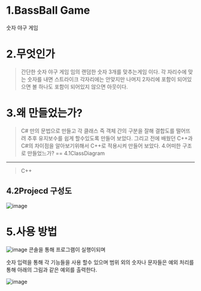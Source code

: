 1.BassBall Game
==
숫자 야구 게임

2.무엇인가
=
>간단한 숫자 야구 게임
>임의 랜덤한 숫자 3개를 맞추는게임 이다. 각 자리수에 맞는 숫자를 내면 스트라이크 각자리에는 안맞지만 나머지 2자리에 포함이 되어있으면 볼
 하나도 포함이 되어있지 않으면 아웃이다.
 
3.왜 만들었는가?
 ==
>C# 만의 문법으로 만들고 각 클래스 즉 객체 간의 구분을 잘해 결합도를 떨어뜨려 추후 유지보수를 쉽게 할수있도록 만들어 보았다.
>그리고 전에 배웠던 C++과 C#의 차이점을 알아보기위해서 C++로 적용시켜 만들어 보았다.
4.어떠한 구조로 만들었느가?
==
4.1ClassDiagram
------------
>C++


4.2Projecd 구성도
-----------
![image](https://user-images.githubusercontent.com/49605999/62817340-db81ed80-bb6f-11e9-9147-97b8f289d479.png)


5.사용 방법
==
![image](https://user-images.githubusercontent.com/49605999/62817360-3f0c1b00-bb70-11e9-99ba-eb57d593626f.png)
콘솔을 통해 프로그램이 실행이되며

숫자 입력을 통해 각 기능들을 사용 할수 있으며
범위 외의 숫자나 문자들은 예외 처리를 통해 아래의 그림과 같은 예외를 출력한다.

![image](https://user-images.githubusercontent.com/49605999/62817376-7ed30280-bb70-11e9-967d-10dbd6a42eeb.png)




